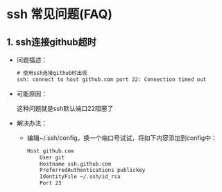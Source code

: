 #  ssh 常见问题(FAQ)

## 1. ssh连接github超时

- 问题描述：

  ```tex
  # 使用ssh连接github时出现
  ssh: connect to host github.com port 22: Connection timed out 
  ```

- 可能原因：

  这种问题就是ssh默认端口22阻塞了

- 解决办法：

  - 编辑~/.ssh/config，换一个端口号试试，将如下内容添加到config中：

    ```tex
    Host github.com
        User git
        Hostname ssh.github.com
        PreferredAuthentications publickey
        IdentityFile ~/.ssh/id_rsa
        Port 23
    ```

